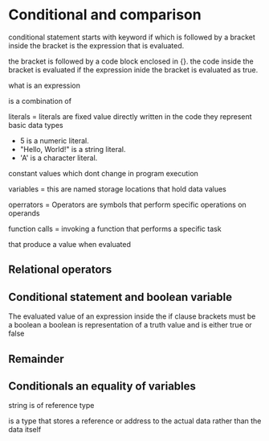 # Conditional and comparison

conditional statement starts with keyword if which is followed by a bracket inside the bracket is the expression that is evaluated. 

the bracket is followed by a code block enclosed in {}. the code inside the bracket is evaluated if the expression inide the bracket is evaluated as true. 

what is an expression 


is a combination of 

literals = literals are fixed value directly written in the code they represent basic data types 

* 5 is a numeric literal.
* "Hello, World!" is a string literal.
* 'A' is a character literal.

constant values which dont change in program execution 

variables = this are named storage locations that hold data values 

operrators = Operators are symbols that perform specific operations on operands

function calls = invoking a function that performs a specific task 

that produce a value when evaluated 

## Relational operators

## Conditional statement and boolean variable

The evaluated value of an expression inside the if clause brackets must be a boolean a boolean is representation of a truth value and is either true or false 


## Remainder

## Conditionals an equality of variables

string is of reference type 

is a type that stores a reference or address to the actual data rather than the data itself 